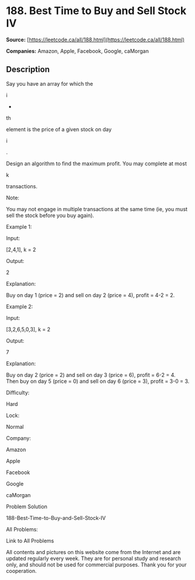 # 188. Best Time to Buy and Sell Stock IV

**Source:** [https://leetcode.ca/all/188.html](https://leetcode.ca/all/188.html)

**Companies:** Amazon, Apple, Facebook, Google, caMorgan

## Description

Say you have an array for which the

i

-

th

element is the price of a given stock on
        day

i

.

Design an algorithm to find the maximum profit. You may complete at most

k

transactions.

Note:

You may not engage in multiple transactions at the same time (ie, you must sell the stock
        before you buy again).

Example 1:

Input:

[2,4,1], k = 2

Output:

2

Explanation:

Buy on day 1 (price = 2) and sell on day 2 (price = 4), profit = 4-2 = 2.

Example 2:

Input:

[3,2,6,5,0,3], k = 2

Output:

7

Explanation:

Buy on day 2 (price = 2) and sell on day 3 (price = 6), profit = 6-2 = 4.
             Then buy on day 5 (price = 0) and sell on day 6 (price = 3), profit = 3-0 = 3.

Difficulty:

Hard

Lock:

Normal

Company:

Amazon

Apple

Facebook

Google

caMorgan

Problem Solution

188-Best-Time-to-Buy-and-Sell-Stock-IV

All Problems:

Link to All Problems

All contents and pictures on this website come from the Internet and are updated regularly every week. They are for personal study and research only, and should not be used for commercial purposes. Thank you for your cooperation.

